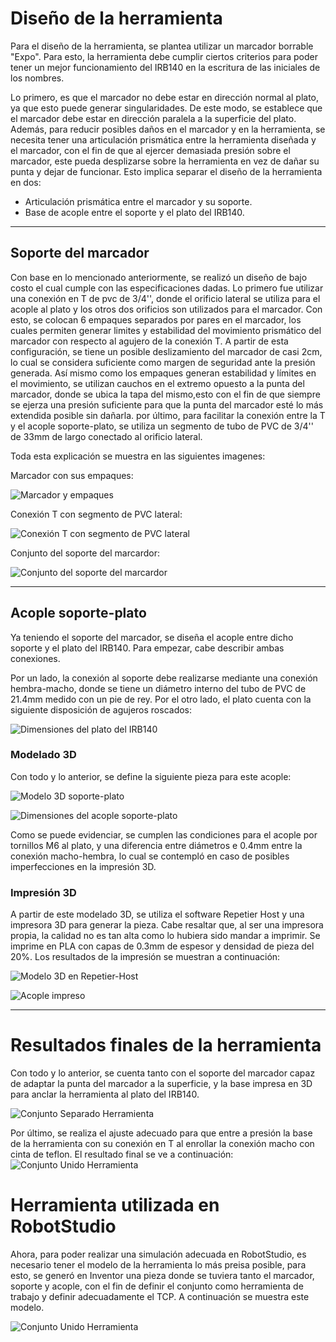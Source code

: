 # Diseño de la herramienta
Para el diseño de la herramienta, se plantea utilizar un marcador borrable "Expo". Para esto, la herramienta debe cumplir ciertos criterios para poder tener un mejor funcionamiento del IRB140 en la escritura de las iniciales de los nombres.

Lo primero, es que el marcador no debe estar en dirección normal al plato, ya que esto puede generar singularidades. De este modo, se establece que el marcador debe estar en dirección paralela a la superficie del plato. Además, para reducir posibles daños en el marcador y en la herramienta, se necesita tener una articulación prismática entre la herramienta diseñada y el marcador, con el fin de que al ejercer demasiada presión sobre el marcador, este pueda desplizarse sobre la herramienta en vez de dañar su punta y dejar de funcionar. Esto implica separar el diseño de la herramienta en dos:
- Articulación prismática entre el marcador y su soporte.
- Base de acople entre el soporte y el plato del IRB140.

***
## Soporte del marcador
Con base en lo mencionado anteriormente, se realizó un diseño de bajo costo el cual cumple con las especificaciones dadas. Lo primero fue utilizar una conexión en T de pvc de 3/4'', donde el orificio lateral se utiliza para el acople al plato y los otros dos orificios son utilizados para el marcador. Con esto, se colocan 6 empaques separados por pares en el marcador, los cuales permiten generar limites y estabilidad del movimiento prismático del marcador con respecto al agujero de la conexión T. A partir de esta configuración, se tiene un posible deslizamiento del marcador de casi 2cm, lo cual se considera suficiente como margen de seguridad ante la presión generada. Así mismo como los empaques generan estabilidad y límites en el movimiento, se utilizan cauchos en el extremo opuesto a la punta del marcador, donde se ubica la tapa del mismo,esto con el fin de que siempre se ejerza una presión suficiente para que la punta del marcador esté lo más extendida posible sin dañarla. por último, para facilitar la conexión entre la T y el acople soporte-plato, se utiliza un segmento de tubo de PVC de 3/4'' de 33mm de largo conectado al orificio lateral.

Toda esta explicación se muestra en las siguientes imagenes:

Marcador con sus empaques:

![Marcador y empaques](https://github.com/jcaipap/Lab1_Robotica_Caipa_Holguin/blob/main/Dise%C3%B1o%20de%20la%20herramienta/Imagenes/marcador.jpg?raw=true)

Conexión T con segmento de PVC lateral:

![Conexión T con segmento de PVC lateral](https://github.com/jcaipap/Lab1_Robotica_Caipa_Holguin/blob/main/Dise%C3%B1o%20de%20la%20herramienta/Imagenes/conT.jpg?raw=true)

Conjunto del soporte del marcardor:

![Conjunto del soporte del marcardor](https://github.com/jcaipap/Lab1_Robotica_Caipa_Holguin/blob/main/Dise%C3%B1o%20de%20la%20herramienta/Imagenes/conjSop.jpg?raw=true)


***
## Acople soporte-plato

Ya teniendo el soporte del marcador, se diseña el acople entre dicho soporte y el plato del IRB140. Para empezar, cabe describir ambas conexiones.  

Por un lado, la conexión al soporte debe realizarse mediante una conexión hembra-macho, donde se tiene un diámetro interno del tubo de PVC de 21.4mm medido con un pie de rey. Por el otro lado, el plato cuenta con la siguiente disposición de agujeros roscados:

![Dimensiones del plato del IRB140](https://github.com/jcaipap/Lab1_Robotica_Caipa_Holguin/blob/main/Dise%C3%B1o%20de%20la%20herramienta/Imagenes/plato.png?raw=true)

### Modelado 3D

Con todo y lo anterior, se define la siguiente pieza para este acople:

![Modelo 3D soporte-plato](https://github.com/jcaipap/Lab1_Robotica_Caipa_Holguin/blob/main/Dise%C3%B1o%20de%20la%20herramienta/Imagenes/acople3D.png)

![Dimensiones del acople soporte-plato](https://github.com/jcaipap/Lab1_Robotica_Caipa_Holguin/blob/main/Dise%C3%B1o%20de%20la%20herramienta/Imagenes/base.png?raw=true)

Como se puede evidenciar, se cumplen las condiciones para el acople por tornillos M6 al plato, y una diferencia entre diámetros e 0.4mm entre la conexión macho-hembra, lo cual se contempló en caso de posibles imperfecciones en la impresión 3D.

### Impresión 3D

A partir de este modelado 3D, se utiliza el software Repetier Host y una impresora 3D para generar la pieza. Cabe resaltar que, al ser una impresora propia, la calidad no es tan alta como lo hubiera sido mandar a imprimir. Se imprime en PLA con capas de 0.3mm de espesor y densidad de pieza del 20%. Los resultados de la impresión se muestran a continuación:

![Modelo 3D en Repetier-Host](https://github.com/jcaipap/Lab1_Robotica_Caipa_Holguin/blob/main/Dise%C3%B1o%20de%20la%20herramienta/Imagenes/3DRH.png?raw=true)

![Acople impreso](https://github.com/jcaipap/Lab1_Robotica_Caipa_Holguin/blob/main/Dise%C3%B1o%20de%20la%20herramienta/Imagenes/3DI.jpg?raw=true)

***
# Resultados finales de la herramienta

Con todo y lo anterior, se cuenta tanto con el soporte del marcador capaz de adaptar la punta del marcador a la superficie, y la base impresa en 3D para anclar la herramienta al plato del IRB140.

![Conjunto Separado Herramienta](https://github.com/jcaipap/Lab1_Robotica_Caipa_Holguin/blob/main/Dise%C3%B1o%20de%20la%20herramienta/Imagenes/HfinalSeparada.jpg?raw=true)


Por último, se realiza el ajuste adecuado para que entre a presión la base de la herramienta con su conexión en T al enrollar la conexión macho con cinta de teflon. El resultado final se ve a continuación:
![Conjunto Unido Herramienta](https://github.com/jcaipap/Lab1_Robotica_Caipa_Holguin/blob/main/Dise%C3%B1o%20de%20la%20herramienta/Imagenes/HfinalUnida.jpg?raw=true)

# Herramienta utilizada en RobotStudio
Ahora, para poder realizar una simulación adecuada en RobotStudio, es necesario tener el modelo de la herramienta lo más preisa posible, para esto, se generó en Inventor una pieza donde se tuviera tanto el marcador, soporte y acople, con el fin de definir el conjunto como herramienta de trabajo y definir adecuadamente el TCP. A continuación se muestra este modelo.


![Conjunto Unido Herramienta](https://github.com/jcaipap/Lab1_Robotica_Caipa_Holguin/blob/main/Dise%C3%B1o%20de%20la%20herramienta/Imagenes/HerrRS.png?raw=true)


